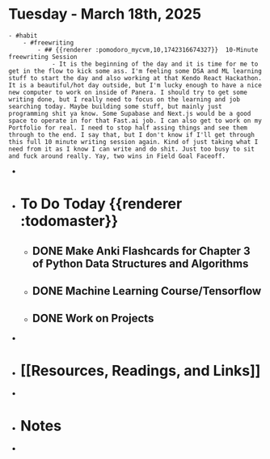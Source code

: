 # Tuesday - March 18th, 2025
	- #habit
		- #freewriting
			- ## {{renderer :pomodoro_mycvm,10,1742316674327}}  10-Minute freewriting Session
				- It is the beginning of the day and it is time for me to get in the flow to kick some ass. I'm feeling some DSA and ML learning stuff to start the day and also working at that Kendo React Hackathon. It is a beautiful/hot day outside, but I'm lucky enough to have a nice new computer to work on inside of Panera. I should try to get some writing done, but I really need to focus on the learning and job searching today. Maybe building some stuff, but mainly just programming shit ya know. Some Supabase and Next.js would be a good space to operate in for that Fast.ai job. I can also get to work on my Portfolio for real. I need to stop half assing things and see them through to the end. I say that, but I don't know if I'll get through this full 10 minute writing session again. Kind of just taking what I need from it as I know I can write and do shit. Just too busy to sit and fuck around really. Yay, two wins in Field Goal Faceoff.
-
- # To Do Today {{renderer :todomaster}}
	- ## DONE Make Anki Flashcards for Chapter 3 of Python Data Structures and Algorithms
	- ## DONE Machine Learning Course/Tensorflow
	- ## DONE Work on Projects
-
- # [[Resources, Readings, and Links]]
-
- # Notes
-